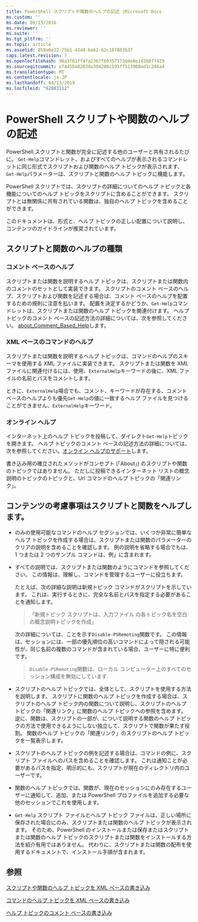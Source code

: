 ```yaml
---
title: PowerShell スクリプトや関数のヘルプの記述 |Microsoft Docs
ms.custom: ''
ms.date: 09/13/2016
ms.reviewer: ''
ms.suite: ''
ms.tgt_pltfrm: ''
ms.topic: article
ms.assetid: 859a6e22-75b1-43d4-ba62-62c107803b37
caps.latest.revision: 7
ms.openlocfilehash: 98a3f61ff4fa2367f69357173d4e8e14288ff429
ms.sourcegitcommit: e7445ba8203da304286c591ff513900ad1c244a4
ms.translationtype: MT
ms.contentlocale: ja-JP
ms.lasthandoff: 04/23/2019
ms.locfileid: "62083112"
---
```

# <a name="writing-help-for-powershell-scripts-and-functions"></a>PowerShell スクリプトや関数のヘルプの記述

PowerShell スクリプトと関数が完全に記述する他のユーザーと共有されるたびに。
`Get-Help`コマンドレット、およびすべてのヘルプが表示されるコマンドレットに同じ形式でスクリプトおよび関数のヘルプ トピックが表示されます、`Get-Help`パラメーターは、スクリプトと関数のヘルプ トピックに機能します。

PowerShell スクリプトでは、スクリプトの詳細についてのヘルプ トピックと各機能についてのヘルプ トピックをスクリプトに含めることができます。
スクリプトとは無関係に共有されている関数は、独自のヘルプ トピックを含めることができます。

このドキュメントは、形式と、ヘルプ トピックの正しい配置について説明し、コンテンツのガイドラインが推奨されています。

## <a name="types-of-script-and-function-help"></a>スクリプトと関数のヘルプの種類

### <a name="comment-based-help"></a>コメント ベースのヘルプ
スクリプトまたは関数を説明するヘルプ トピックは、スクリプトまたは関数内のコメントのセットとして実装できます。
スクリプトのコメント ベースのヘルプ、スクリプトおよび関数を記述する場合は、コメント ベースのヘルプを配置するための規則に注意を払います。
配置を決定するかどうか、`Get-Help`コマンドレットは、スクリプトまたは関数のヘルプ トピックを関連付けます。
ヘルプ トピックのコメント ベースの記述方法の詳細については、次を参照してください。 [about_Comment_Based_Help](/powershell/module/microsoft.powershell.core/about/about_comment_based_help)します。

### <a name="xml-based-command-help"></a>XML ベースのコマンドのヘルプ
スクリプトまたは関数を説明するヘルプ トピックは、コマンドのヘルプのスキーマを使用する XML ファイルに実装できます。
スクリプトまたは関数を XML ファイルに関連付けるには、使用、`ExternalHelp`キーワードの後に、XML ファイルの名前とパスをコメントします。

ときに、`ExternalHelp`場合でも、コメント、キーワードが存在する、コメント ベースのヘルプよりも優先`Get-Help`の値に一致するヘルプ ファイルを見つけることができません、`ExternalHelp`キーワード。

### <a name="online-help"></a>オンライン ヘルプ
インターネット上のヘルプ トピックを投稿して、ダイレクト`Get-Help`トピックを開きます。
ヘルプ トピックのコメント ベースの記述方法の詳細については、次を参照してください。[オンライン ヘルプのサポート](../module/supporting-online-help.md)します。

書き込み用の確立されたメソッドがコンセプト (「About」) のスクリプトや関数のトピックではありません。
ただしに投稿できるインターネット リストの概念説明のトピックのトピックと、Url コマンドのヘルプ トピックの「関連リンク」。

## <a name="content-considerations-for-script-and-function-help"></a>コンテンツの考慮事項はスクリプトと関数をヘルプします。

- のみの使用可能なコマンドのヘルプ セクションでは、いくつか非常に簡単なヘルプ トピックを作成する場合は、スクリプトまたは関数のパラメーターのクリアの説明を含めることを確認します。 例の説明を省略する場合でもは、1 つまたは 2 つのサンプル コマンドは、例」に含まれます。

- すべての説明では、スクリプトまたは関数のようにコマンドを参照してください。 この情報は、理解し、コマンドを管理するユーザーに役立ちます。

  たとえば、次の詳細な説明は新規トピック コマンドがスクリプトを示しています。 これは、実行するときに、完全な名前とパスを指定する必要があることを通知します。

  > 「新規トピック スクリプトは、入力ファイル の各トピック名を空白の概念説明トピックを作成」

  次の詳細については、ことを示す`Disable-PSRemoting`関数です。 この情報は、セッションには、一部の優先順位の高いコマンドによって隠される可能性が、同じ名前の複数のコマンドが含まれている場合、ユーザーに特に便利です。

  > `Disable-PSRemoting`関数は、ローカル コンピューター上のすべてのセッション構成を無効にしています.

- スクリプトのヘルプ トピックでは、全体として、スクリプトを使用する方法を説明します。 スクリプトに関数のヘルプ トピックを作成する場合は、スクリプトのヘルプ トピック内の関数について説明し、スクリプトのヘルプ トピックの「関連リンク」に関数のヘルプ トピックへの参照を含めます。 逆に、関数は、スクリプトの一部が、について説明する関数のヘルプ トピックの方法で使用できるようにしない独立して、スクリプトで関数が果たす役割。 関数のヘルプ トピックの「関連リンク」のスクリプトのヘルプ トピックを一覧表示します。

- スクリプトのヘルプ トピックの例を記述する場合は、コマンドの例に、スクリプト ファイルへのパスを含めることを確認します。 これは通知ことが必要があるパスを指定、明示的にも、スクリプトが現在のディレクトリ内のユーザーです。

- 関数のヘルプ トピックでは、関数が、現在のセッションにのみ存在するユーザーに通知して、追加、または PowerShell プロファイルを追加する必要な他のセッションでこれを使用します。

- `Get-Help` スクリプト ファイルとヘルプ トピック ファイルは、正しい場所に保存された場合にのみ、スクリプトまたは関数のヘルプ トピックが表示されます。 そのため、PowerShell のインストールまたは保存またはスクリプトまたは関数のヘルプ トピックのスクリプトまたは関数をインストールする方法を紹介有用ではありません。 代わりに、スクリプトまたは関数の配布を使用するドキュメントで、インストール手順が含まれます。

## <a name="see-also"></a>参照

 [スクリプトや関数のヘルプ トピックを XML ベースの書き込み](./writing-xml-based-help-topics-for-scripts-and-functions.md)

 [コマンドのヘルプ トピックを XML ベースの書き込み](./writing-xml-based-help-topics-for-commands.md)

 [ヘルプ トピックのコメント ベースの書き込み](./writing-comment-based-help-topics.md)
